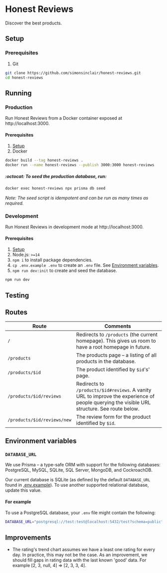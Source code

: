 # Honest Reviews

Discover the best products.

## Setup

### Prerequisites

1. Git

```sh
git clone https://github.com/simonsinclair/honest-reviews.git
cd honest-reviews
```

## Running

### Production

Run Honest Reviews from a Docker container exposed at http://localhost:3000.

#### Prerequisites

1. [Setup](#setup)
2. Docker

```sh
docker build --tag honest-reviews .
docker run --name honest-reviews --publish 3000:3000 honest-reviews
```

##### :octocat: To seed the production database, run:

```sh
docker exec honest-reviews npx prisma db seed
```

_Note: The seed script is idempotent and can be run as many times as required._

### Development

Run Honest Reviews in development mode at http://localhost:3000.

#### Prerequisites

1. [Setup](#setup)
2. Node.js: `>=14`
3. `npm i` to install package dependencies.
4. `cp .env.example .env` to create an `.env` file. See [Environment variables](#environment-variables).
5. `npm run dev:init` to create and seed the database.

```sh
npm run dev
```

## Testing

## Routes

| Route                       | Comments                                                                                                                                    |
| --------------------------- | ------------------------------------------------------------------------------------------------------------------------------------------- |
| `/`                         | Redirects to `/products` (the current homepage). This gives us room to have a root homepage in future.                                      |
| `/products`                 | The products page – a listing of all products in the database.                                                                              |
| `/products/$id`             | The product identified by `$id`'s' page.                                                                                                    |
| `/products/$id/reviews`     | Redirects to `/products/$id#reviews`. A vanity URL to improve the experience of people querying the visible URL structure. See route below. |
| `/products/$id/reviews/new` | The review form for the product identified by `$id`.                                                                                        |

## Environment variables

### `DATABASE_URL`

We use Prisma – a type-safe ORM with support for the following databases: PostgreSQL, MySQL, SQLite, SQL Server, MongoDB, and CockroachDB.

Our current database is SQLite (as defined by the default `DATABASE_URL` found in [.env.example](.env.example)). To use another supported relational database, update this value.

#### For example

To use a PostgreSQL database, your `.env` file might contain the following:

```sh
DATABASE_URL="postgresql://test:test@localhost:5432/test?schema=public"
```

## Improvements

- The rating's trend chart assumes we have a least one rating for every day. In practice, this may not be the case. As an improvement, we should fill gaps in rating data with the last known 'good' data. For example [2, 3, null, 4] => [2, 3, 3, 4].

